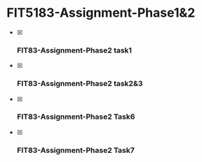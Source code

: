 # FIT5183-Assignment-Phase1&2

- [x] ### FIT83-Assignment-Phase2  task1
- [x] ### FIT83-Assignment-Phase2  task2&3
- [x] ### FIT83-Assignment-Phase2  Task6 
- [x] ### FIT83-Assignment-Phase2  Task7

